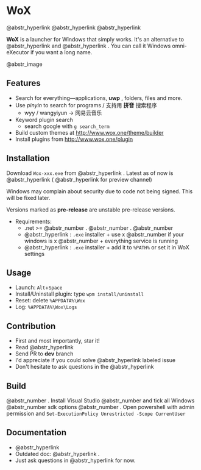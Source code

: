 # WoX

@abstr_hyperlink @abstr_hyperlink @abstr_hyperlink 

**WoX** is a launcher for Windows that simply works. It's an alternative to @abstr_hyperlink and @abstr_hyperlink . You can call it Windows omni-eXecutor if you want a long name.

@abstr_image 

## Features

  * Search for everything—applications, **uwp** , folders, files and more.
  * Use _pinyin_ to search for programs / 支持用 **拼音** 搜索程序 
    * wyy / wangyiyun → 网易云音乐
  * Keyword plugin search 
    * search google with `g search_term`
  * Build custom themes at http://www.wox.one/theme/builder
  * Install plugins from http://www.wox.one/plugin



## Installation

Download `Wox-xxx.exe` from @abstr_hyperlink . Latest as of now is @abstr_hyperlink ( @abstr_hyperlink for preview channel)

Windows may complain about security due to code not being signed. This will be fixed later. 

Versions marked as **pre-release** are unstable pre-release versions.

  * Requirements: 
    * .net >= @abstr_number . @abstr_number . @abstr_number 
    * @abstr_hyperlink : `.exe` installer + use x @abstr_number if your windows is x @abstr_number + everything service is running
    * @abstr_hyperlink : `.exe` installer + add it to `%PATH%` or set it in WoX settings



## Usage

  * Launch: `Alt`+`Space`
  * Install/Uninstall plugin: type `wpm install/uninstall`
  * Reset: delete `%APPDATA%\Wox`
  * Log: `%APPDATA%\Wox\Logs`



## Contribution

  * First and most importantly, star it!
  * Read @abstr_hyperlink 
  * Send PR to **dev** branch
  * I'd appreciate if you could solve @abstr_hyperlink labeled issue
  * Don't hesitate to ask questions in the @abstr_hyperlink 



## Build

@abstr_number . Install Visual Studio @abstr_number and tick all Windows @abstr_number sdk options @abstr_number . Open powershell with admin permission and `Set-ExecutionPolicy Unrestricted -Scope CurrentUser`

## Documentation

  * @abstr_hyperlink 
  * Outdated doc: @abstr_hyperlink .
  * Just ask questions in @abstr_hyperlink for now.


